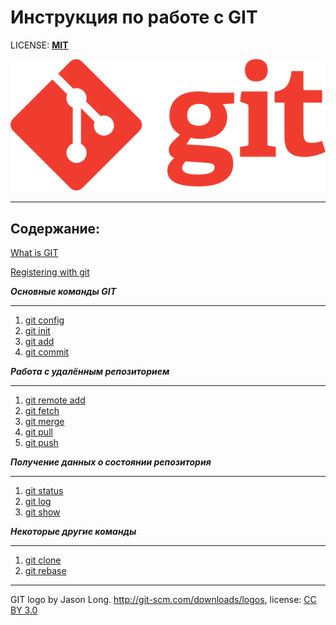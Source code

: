 # Инструкция по работе с GIT

LICENSE: **[MIT](./license.md)**

![git-logo](./assets/Git-logo-orange.svg)

---

## **Содержание:**

[What is GIT](./description.md)

[Registering with git](./reg.md)

 ***Основные команды GIT***

   ---

1. [git config](./git_config.md)
2. [git init](./git_init.md)
3. [git add](./add.md)
4. [git commit](./git_commit.md)

***Работа с удалённым репозиторием***

---

1. [git remote add](./git_remote_add.md)
2. [git fetch](./git_fetch.md)
3. [git merge](./git_merge.md)
4. [git pull](./git_pull.md)
5. [git push](./git_push.md)

***Получение данных о состоянии репозитория***

---

1. [git status](./git_status.md)
2. [git log](./git_log.md)
3. [git show](./git_show.md)

***Некоторые другие команды***

---

1. [git clone](./git_clone.md)
2. [git rebase](./git_rebase.md)

---

GIT logo by Jason Long. <http://git-scm.com/downloads/logos>, license: [CC BY 3.0](https://creativecommons.org/licenses/by/3.0/)

